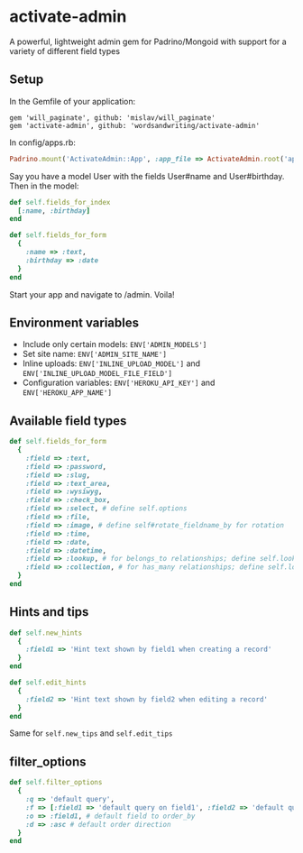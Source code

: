 activate-admin
=================

A powerful, lightweight admin gem for Padrino/Mongoid with support for a variety of different field types

Setup
---

In the Gemfile of your application:
```
gem 'will_paginate', github: 'mislav/will_paginate'
gem 'activate-admin', github: 'wordsandwriting/activate-admin'
```

In config/apps.rb:
``` ruby
Padrino.mount('ActivateAdmin::App', :app_file => ActivateAdmin.root('app/app.rb')).to('/admin')
```

Say you have a model User with the fields User#name and User#birthday. Then in the model:
``` ruby
def self.fields_for_index
  [:name, :birthday]
end

def self.fields_for_form
  {
    :name => :text,
    :birthday => :date
  }
end
```
Start your app and navigate to /admin. Voila!

Environment variables
-----
* Include only certain models: `ENV['ADMIN_MODELS']`
* Set site name: `ENV['ADMIN_SITE_NAME']`
* Inline uploads: `ENV['INLINE_UPLOAD_MODEL']` and `ENV['INLINE_UPLOAD_MODEL_FILE_FIELD']`
* Configuration variables: `ENV['HEROKU_API_KEY']` and `ENV['HEROKU_APP_NAME']`

Available field types
-----
``` ruby
def self.fields_for_form
  {
    :field => :text,
    :field => :password,
    :field => :slug,
    :field => :text_area,
    :field => :wysiwyg, 
    :field => :check_box,
    :field => :select, # define self.options
    :field => :file,
    :field => :image, # define self#rotate_fieldname_by for rotation  
    :field => :time,
    :field => :date,
    :field => :datetime,
    :field => :lookup, # for belongs_to relationships; define self.lookup on associated model
    :field => :collection, # for has_many relationships; define self.lookup on associated model
  }
end
```

Hints and tips
-----

``` ruby
def self.new_hints
  {
    :field1 => 'Hint text shown by field1 when creating a record'      
  }
end 

def self.edit_hints
  {
    :field2 => 'Hint text shown by field2 when editing a record'      
  }
end 
```

Same for `self.new_tips` and `self.edit_tips`

filter_options
-----

``` ruby
def self.filter_options
  {
    :q => 'default query', 
    :f => [:field1 => 'default query on field1', :field2 => 'default query on field2'],
    :o => :field1, # default field to order_by
    :d => :asc # default order direction
  }
end
```
